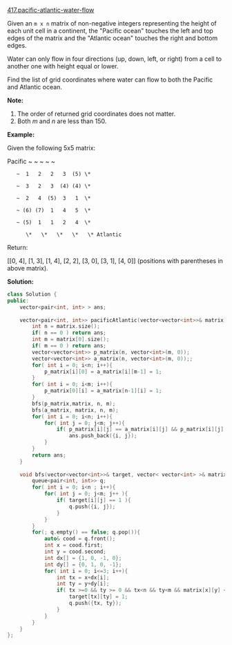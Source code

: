 [417.pacific-atlantic-water-flow](https://leetcode.com/problems/pacific-atlantic-water-flow/)  

Given an `m x n` matrix of non-negative integers representing the height of each unit cell in a continent, the "Pacific ocean" touches the left and top edges of the matrix and the "Atlantic ocean" touches the right and bottom edges.

Water can only flow in four directions (up, down, left, or right) from a cell to another one with height equal or lower.

Find the list of grid coordinates where water can flow to both the Pacific and Atlantic ocean.

**Note:**

1.  The order of returned grid coordinates does not matter.
2.  Both _m_ and _n_ are less than 150.

**Example:**

  
Given the following 5x5 matrix:
  

  
  Pacific ~   ~   ~   ~   ~ 
  
       ~  1   2   2   3  (5) \*
  
       ~  3   2   3  (4) (4) \*
  
       ~  2   4  (5)  3   1  \*
  
       ~ (6) (7)  1   4   5  \*
  
       ~ (5)  1   1   2   4  \*
  
          \*   \*   \*   \*   \* Atlantic
  

  
Return:
  

  
\[\[0, 4\], \[1, 3\], \[1, 4\], \[2, 2\], \[3, 0\], \[3, 1\], \[4, 0\]\] (positions with parentheses in above matrix).  



**Solution:**  

```cpp
class Solution {
public:
    vector<pair<int, int> > ans;
    
    vector<pair<int, int>> pacificAtlantic(vector<vector<int>>& matrix) {
        int n = matrix.size();
        if( n == 0 ) return ans;
        int m = matrix[0].size();
        if( m == 0 ) return ans;
        vector<vector<int>> p_matrix(n, vector<int>(m, 0));
        vector<vector<int>> a_matrix(n, vector<int>(m, 0));;
        for( int i = 0; i<n; i++){
            p_matrix[i][0] = a_matrix[i][m-1] = 1;
        }
        for( int i = 0; i<m; i++){
            p_matrix[0][i] = a_matrix[n-1][i] = 1;
        }
        bfs(p_matrix,matrix, n, m);
        bfs(a_matrix, matrix, n, m);
        for( int i = 0; i<n; i++){
            for( int j = 0; j<m; j++){
                if( p_matrix[i][j] == a_matrix[i][j] && p_matrix[i][j]  == 1)
                    ans.push_back({i, j});
            }
        }
        return ans;
    }
    
    void bfs(vector<vector<int>>& target, vector< vector<int> >& matrix, int n, int m){
        queue<pair<int, int>> q;
        for( int i = 0; i<n ; i++){
            for( int j = 0; j<m; j++ ){
                if( target[i][j] == 1 ){
                    q.push({i, j});
                }
            }
        }
        for(; q.empty() == false; q.pop()){
            auto& cood = q.front();
            int x = cood.first;
            int y = cood.second;
            int dx[] = {1, 0, -1, 0};
            int dy[] = {0, 1, 0, -1};
            for( int i = 0; i<=3; i++){
                int tx = x+dx[i];
                int ty = y+dy[i];
                if( tx >=0 && ty >= 0 && tx<n && ty<m && matrix[x][y] <= matrix[tx][ty] && target[tx][ty] == 0 ){
                    target[tx][ty] = 1;
                    q.push({tx, ty});
                }
            }
        }
    }    
};




```
      